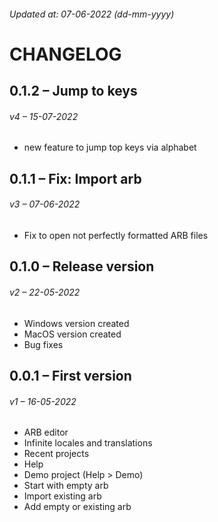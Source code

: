 ###### Updated at: 07-06-2022 (dd-mm-yyyy)
# CHANGELOG

## 0.1.2 – Jump to keys
###### v4 – 15-07-2022

* new feature to jump top keys via alphabet

## 0.1.1 – Fix: Import arb
###### v3 – 07-06-2022

* Fix to open not perfectly formatted ARB files

## 0.1.0 – Release version
###### v2 – 22-05-2022

* Windows version created
* MacOS version created
* Bug fixes

## 0.0.1 – First version
###### v1 – 16-05-2022

* ARB editor
* Infinite locales and translations
* Recent projects
* Help
* Demo  project (Help > Demo)
* Start with empty arb
* Import existing arb
* Add empty or existing arb
